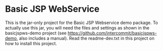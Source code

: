 Basic JSP WebService
====================

This is the jar-only project for the Basic JSP Webservice demo package.
To actually use this jar, you will need the files and settings as shown in the basicjspws-demo project
(see https://github.com/intercommit/basicjspws-demo, also includes a manual).
Read the readme-dev.txt in this project on how to install this project.
